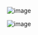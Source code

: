 ![image](https://user-images.githubusercontent.com/50271884/67498095-e1409700-f6b9-11e9-938d-971d6da6c798.png)
  
  
  ![image](https://user-images.githubusercontent.com/50271884/67498305-2ebd0400-f6ba-11e9-9618-350dd3d03f9c.png)  
  
